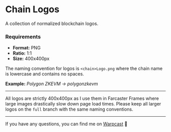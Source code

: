 # Chain Logos

A collection of normalized blockchain logos.

### Requirements

- **Format:** PNG
- **Ratio:** 1:1
- **Size:** 400x400px

The naming convention for logos is `<chain>Logo.png` where the chain name is
lowercase and contains no spaces.

**Example:** _Polygon ZKEVM -> polygonzkevm_

---

All logos are strictly 400x400px as I use them in Farcaster Frames where large
images drastically slow down page load times. Please keep all larger logos on
the `full` branch with the same naming conventions.

---

If you have any questions, you can find me on [Warpcast](https://warpcast.com/jonbray.eth) 🫡
